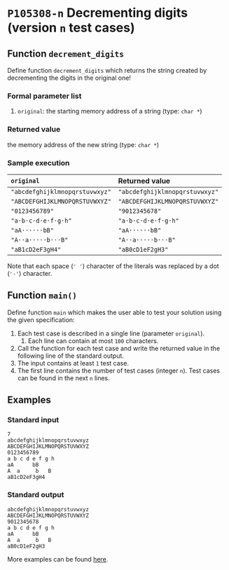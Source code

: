# `P105308-n` Decrementing digits (version `n` test cases)

## Function `decrement_digits`

Define function `decrement_digits` which returns the string created by decrementing the digits in the original one!

### Formal parameter list

1. `original`: the starting memory address of a string (type: `char *`)

### Returned value

the memory address of the new string (type: `char *`)

### Sample execution

| `original` | Returned value | 
| :--- | :--- | 
| `"abcdefghijklmnopqrstuvwxyz"` | `"abcdefghijklmnopqrstuvwxyz"` |
| `"ABCDEFGHIJKLMNOPQRSTUVWXYZ"` | `"ABCDEFGHIJKLMNOPQRSTUVWXYZ"` |
| `"0123456789"` | `"9012345678"` |
| `"a·b·c·d·e·f·g·h"` | `"a·b·c·d·e·f·g·h"` |
| `"aA······bB"` | `"aA······bB"` |
| `"A··a·····b···B"` | `"A··a·····b···B"` |
| `"aB1cD2eF3gH4"` | `"aB0cD1eF2gH3"` |

Note that each space (`' '`) character of the literals was replaced by a dot (`'·'`) character.

## Function `main()`

Define function `main` which makes the user able to test your solution using the given specification:

1. Each test case is described in a single line (parameter `original`).
    1. Each line can contain at most `100` characters.
1. Call the function for each test case and write the returned value in the following line of the standard output.
1. The input contains at least `1` test case.
1. The first line contains the number of test cases (integer `n`). Test cases can be found in the next `n` lines.

## Examples

### Standard input

```
7
abcdefghijklmnopqrstuvwxyz
ABCDEFGHIJKLMNOPQRSTUVWXYZ
0123456789
a b c d e f g h
aA      bB
A  a     b   B
aB1cD2eF3gH4
```

### Standard output

```
abcdefghijklmnopqrstuvwxyz
ABCDEFGHIJKLMNOPQRSTUVWXYZ
9012345678
a b c d e f g h
aA      bB
A  a     b   B
aB0cD1eF2gH3
```

More examples can be found [here](./P105308).